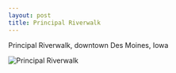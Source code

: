 ```yaml
---
layout: post
title: Principal Riverwalk
---
```


Principal Riverwalk, downtown Des Moines, Iowa

![Principal Riverwalk](https://cdn.jasonsturges.com/photos/landscape/IMG_23312.jpg)

